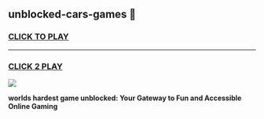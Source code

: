 
## unblocked-cars-games 👋
<h3>
<a href="https://premium.freeplayer.one?title=unblocked-cars-games&ref=14F">CLICK TO PLAY</a></h3>
<hr>

<h3>
<a href="https://premium.freeplayer.one?title=unblocked-cars-games&ref=14F">CLICK 2 PLAY</a>
  
</h3>

<a href="https://premium.freeplayer.one?title=unblocked-cars-games&ref=12F/"><img src="https://clearcache.store/games.png"></a>


**worlds hardest game unblocked: Your Gateway to Fun and Accessible Online Gaming**
